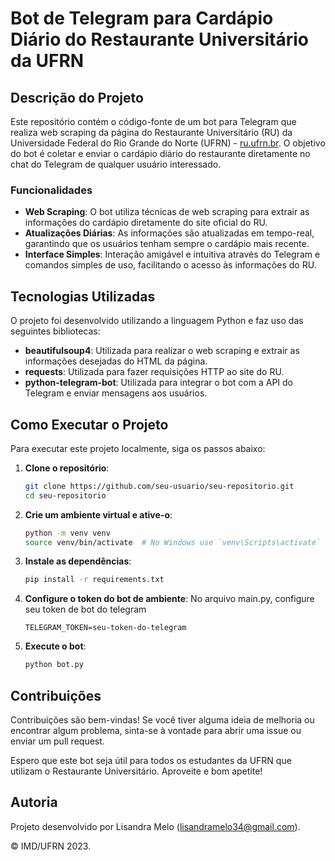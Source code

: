 # Bot de Telegram para Cardápio Diário do Restaurante Universitário da UFRN

## Descrição do Projeto

Este repositório contém o código-fonte de um bot para Telegram que realiza web scraping da página do Restaurante Universitário (RU) da Universidade Federal do Rio Grande do Norte (UFRN) - [ru.ufrn.br](https://ru.ufrn.br/). O objetivo do bot é coletar e enviar o cardápio diário do restaurante diretamente no chat do Telegram de qualquer usuário interessado.

### Funcionalidades

- **Web Scraping**: O bot utiliza técnicas de web scraping para extrair as informações do cardápio diretamente do site oficial do RU.
- **Atualizações Diárias**: As informações são atualizadas em tempo-real, garantindo que os usuários tenham sempre o cardápio mais recente.
- **Interface Simples**: Interação amigável e intuitiva através do Telegram e comandos simples de uso, facilitando o acesso às informações do RU.

## Tecnologias Utilizadas

O projeto foi desenvolvido utilizando a linguagem Python e faz uso das seguintes bibliotecas:

- **beautifulsoup4**: Utilizada para realizar o web scraping e extrair as informações desejadas do HTML da página.
- **requests**: Utilizada para fazer requisições HTTP ao site do RU.
- **python-telegram-bot**: Utilizada para integrar o bot com a API do Telegram e enviar mensagens aos usuários.

## Como Executar o Projeto

Para executar este projeto localmente, siga os passos abaixo:

1. **Clone o repositório**:
    ```bash
    git clone https://github.com/seu-usuario/seu-repositorio.git
    cd seu-repositorio
    ```

2. **Crie um ambiente virtual e ative-o**:
    ```bash
    python -m venv venv
    source venv/bin/activate  # No Windows use `venv\Scripts\activate`
    ```

3. **Instale as dependências**:
    ```bash
    pip install -r requirements.txt
    ```

4. **Configure o token do bot de ambiente**:
    No arquivo main.py, configure seu token de bot do telegram
    ```env
    TELEGRAM_TOKEN=seu-token-do-telegram
    ```

5. **Execute o bot**:
    ```bash
    python bot.py
    ```

## Contribuições

Contribuições são bem-vindas! Se você tiver alguma ideia de melhoria ou encontrar algum problema, sinta-se à vontade para abrir uma issue ou enviar um pull request.


Espero que este bot seja útil para todos os estudantes da UFRN que utilizam o Restaurante Universitário. Aproveite e bom apetite!

## Autoria

Projeto desenvolvido por Lisandra Melo (<lisandramelo34@gmail.com>).

&copy; IMD/UFRN 2023.
